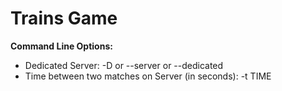 Trains Game
==============================

**Command Line Options:**
- Dedicated Server: -D or --server or --dedicated
- Time between two matches on Server (in seconds): -t TIME
